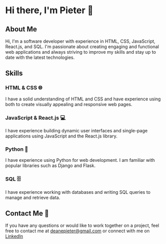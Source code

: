 # Hi there, I'm Pieter 👋

## About Me

Hi, I'm a software developer with experience in HTML, CSS, JavaScript, React.js, and SQL. I'm passionate about creating engaging and functional web applications and always striving to improve my skills and stay up to date with the latest technologies.

## Skills

### HTML & CSS 🌐

I have a solid understanding of HTML and CSS and have experience using both to create visually appealing and responsive web pages.

### JavaScript & React.js 💻

I have experience building dynamic user interfaces and single-page applications using JavaScript and the React.js library.

### Python 🐍

I have experience using Python for web development. I am familiar with popular libraries such as Django and Flask.

### SQL 🗄️

I have experience working with databases and writing SQL queries to manage and retrieve data.

## Contact Me 💬

If you have any questions or would like to work together on a project, feel free to contact me at [deanepieter@gmail.com](mailto:your.email@example.com) or connect with me on [LinkedIn](https://www.linkedin.com/mwlite/in/pieterdeane)


